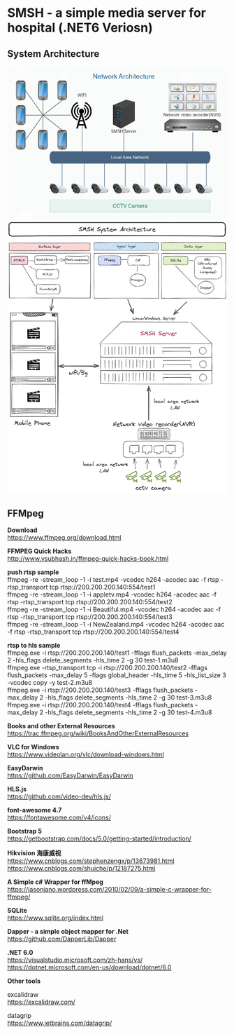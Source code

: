 ﻿# SMSH - a simple media server for hospital (.NET6 Veriosn)

## System Architecture

![](doc/SMSH-Network-Architecture.png "Network Architecture")
![](doc/SMSH-SYSTEM-Architecture.png "System Architecture")

## FFMpeg

**Download** <br/>
https://www.ffmpeg.org/download.html <br/>

**FFMPEG Quick Hacks** <br/>
http://www.vsubhash.in/ffmpeg-quick-hacks-book.html <br/>

**push rtsp sample**<br/>
ffmpeg -re -stream_loop -1 -i test.mp4 -vcodec h264 -acodec aac -f rtsp -rtsp_transport tcp rtsp://200.200.200.140:554/test1 <br/>
ffmpeg -re -stream_loop -1 -i appletv.mp4 -vcodec h264 -acodec aac -f rtsp -rtsp_transport tcp rtsp://200.200.200.140:554/test2 <br/>
ffmpeg -re -stream_loop -1 -i Beautiful.mp4 -vcodec h264 -acodec aac -f rtsp -rtsp_transport tcp rtsp://200.200.200.140:554/test3 <br/>
ffmpeg -re -stream_loop -1 -i NewZealand.mp4 -vcodec h264 -acodec aac -f rtsp -rtsp_transport tcp rtsp://200.200.200.140:554/test4 <br/>

**rtsp to hls sample** <br/>
ffmpeg.exe -i rtsp://200.200.200.140/test1 -fflags flush_packets -max_delay 2 -hls_flags delete_segments -hls_time 2 -g 30 test-1.m3u8 <br/>
ffmpeg.exe -rtsp_transport tcp -i rtsp://200.200.200.140/test2 -fflags flush_packets -max_delay 5 -flags global_header -hls_time 5 -hls_list_size 3 -vcodec copy -y test-2.m3u8 <br/>
ffmpeg.exe -i rtsp://200.200.200.140/test3 -fflags flush_packets -max_delay 2 -hls_flags delete_segments -hls_time 2 -g 30 test-3.m3u8 <br/>
ffmpeg.exe -i rtsp://200.200.200.140/test4 -fflags flush_packets -max_delay 2 -hls_flags delete_segments -hls_time 2 -g 30 test-4.m3u8 <br/>

**Books and other External Resources** <br/>
https://trac.ffmpeg.org/wiki/BooksAndOtherExternalResources

**VLC for Windows** <br>
https://www.videolan.org/vlc/download-windows.html

**EasyDarwin** <br>
https://github.com/EasyDarwin/EasyDarwin

**HLS.js** <br/>
https://github.com/video-dev/hls.js/

**font-awesome 4.7**<br/>
https://fontawesome.com/v4/icons/

**Bootstrap 5**<br/>
https://getbootstrap.com/docs/5.0/getting-started/introduction/

**Hikvision 海康威视** <br/> 
https://www.cnblogs.com/stephenzengx/p/13673981.html <br/>
https://www.cnblogs.com/shuiche/p/12187275.html<br/>

**A Simple c# Wrapper for ffMpeg** <br/>
https://jasonjano.wordpress.com/2010/02/09/a-simple-c-wrapper-for-ffmpeg/ <br/>


**SQLite**<br/>
https://www.sqlite.org/index.html

**Dapper - a simple object mapper for .Net**<br/>
https://github.com/DapperLib/Dapper

**.NET 6.0**<br/>
https://visualstudio.microsoft.com/zh-hans/vs/ <br/>
https://dotnet.microsoft.com/en-us/download/dotnet/6.0


**Other tools**<br/>

excalidraw<br/>
https://excalidraw.com/

datagrip<br/>
https://www.jetbrains.com/datagrip/



